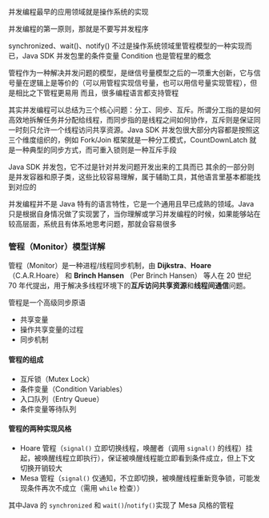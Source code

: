 

并发编程最早的应用领域就是操作系统的实现

并发编程的第一原则，那就是不要写并发程序

synchronized、wait()、notify() 不过是操作系统领域里管程模型的一种实现而已，Java SDK 并发包里的条件变量 Condition 也是管程里的概念

管程作为一种解决并发问题的模型，是继信号量模型之后的一项重大创新，它与信号量在逻辑上是等价的（可以用管程实现信号量，也可以用信号量实现管程），但是相比之下管程更易用 而且，很多编程语言都支持管程

其实并发编程可以总结为三个核心问题：分工、同步、互斥。所谓分工指的是如何高效地拆解任务并分配给线程，而同步指的是线程之间如何协作，互斥则是保证同一时刻只允许一个线程访问共享资源。Java SDK 并发包很大部分内容都是按照这三个维度组织的，例如 Fork/Join 框架就是一种分工模式，CountDownLatch 就是一种典型的同步方式，而可重入锁则是一种互斥手段

Java SDK 并发包，它不过是针对并发问题开发出来的工具而已 其余的一部分则是并发容器和原子类，这些比较容易理解，属于辅助工具，其他语言里基本都能找到对应的

并发编程并不是 Java 特有的语言特性，它是一个通用且早已成熟的领域。Java 只是根据自身情况做了实现罢了，当你理解或学习并发编程的时候，如果能够站在较高层面，系统且有体系地思考问题，那就会容易很多

### 管程（Monitor）模型详解

管程（Monitor）是一种进程/线程同步机制，由 **Dijkstra**、**Hoare**（C.A.R.Hoare） 和 **Brinch Hansen** （Per Brinch Hansen） 等人在 20 世纪 70 年代提出，用于解决多线程环境下的**互斥访问共享资源**和**线程间通信**问题。

管程是一个高级同步原语

- 共享变量
- 操作共享变量的过程
- 同步机制

#### 管程的组成

- 互斥锁（Mutex Lock）
- 条件变量（Condition Variables）
- 入口队列（Entry Queue）
- 条件变量等待队列

#### 管程的两种实现风格

- Hoare 管程（`signal()` 立即切换线程，唤醒者（调用 `signal()` 的线程）挂起，被唤醒线程立即执行），保证被唤醒线程能立即看到条件成立，但上下文切换开销较大
- Mesa 管程（`signal()` 仅通知，不立即切换，被唤醒线程重新竞争锁，可能发现条件再次不成立（需用 `while` 检查））

其中Java 的 `synchronized` 和 `wait()`/`notify()`实现了 Mesa 风格的管程
